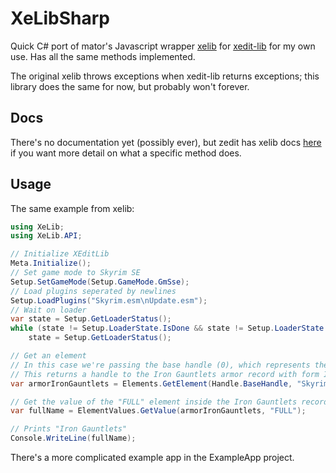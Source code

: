 # XeLibSharp
Quick C# port of mator's Javascript wrapper [xelib](https://github.com/matortheeternal/xelib) for [xedit-lib](https://github.com/matortheeternal/xedit-lib) for my own use. Has all the same methods implemented.

The original xelib throws exceptions when xedit-lib returns exceptions; this library does the same for now, but probably won't forever.

## Docs
There's no documentation yet (possibly ever), but zedit has xelib docs [here](https://github.com/matortheeternal/zedit/tree/master/app/docs/development/apis/xelib) if you want more detail on what a specific method does.

## Usage

The same example from xelib:

```cs
using XeLib;
using XeLib.API;

// Initialize XEditLib
Meta.Initialize();
// Set game mode to Skyrim SE
Setup.SetGameMode(Setup.GameMode.GmSse);
// Load plugins seperated by newlines
Setup.LoadPlugins("Skyrim.esm\nUpdate.esm");
// Wait on loader
var state = Setup.GetLoaderStatus();
while (state != Setup.LoaderState.IsDone && state != Setup.LoaderState.IsError)
    state = Setup.GetLoaderStatus();

// Get an element
// In this case we're passing the base handle (0), which represents the top of XEditLib's element tree.
// This returns a handle to the Iron Gauntlets armor record with form ID 00012E46
var armorIronGauntlets = Elements.GetElement(Handle.BaseHandle, "Skyrim.esm\\00012E46");

// Get the value of the "FULL" element inside the Iron Gauntlets record.
var fullName = ElementValues.GetValue(armorIronGauntlets, "FULL");

// Prints "Iron Gauntlets"
Console.WriteLine(fullName);
```

There's a more complicated example app in the ExampleApp project.